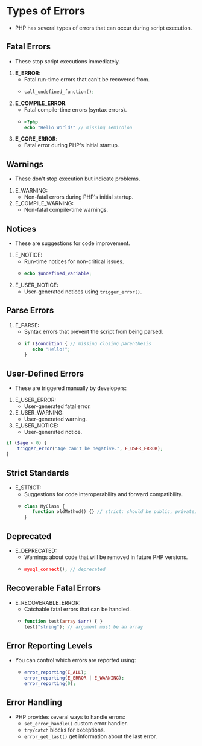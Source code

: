# Types of Errors

- PHP has several types of errors that can occur during script execution.

## Fatal Errors
- These stop script executions immediately.
1. **E_ERROR**:
   - Fatal run-time errors that can't be recovered from.
   - ```php 
     call_undefined_function();
     ```
2. **E_COMPILE_ERROR**:
   - Fatal compile-time errors (syntax errors).
   - ```php
     <?php
     echo "Hello World!" // missing semicolon
     ```
3. **E_CORE_ERROR**:
   - Fatal error during PHP's initial startup.

## Warnings
- These don't stop execution but indicate problems.
1. E_WARNING:
   - Non-fatal errors during PHP's initial startup.
2. E_COMPILE_WARNING:
   - Non-fatal compile-time warnings.

## Notices
- These are suggestions for code improvement.
1. E_NOTICE:
   - Run-time notices for non-critical issues.
   - ```php
     echo $undefined_variable;
     ```
2. E_USER_NOTICE:
   - User-generated notices using `trigger_error()`.

## Parse Errors
1. E_PARSE:
   - Syntax errors that prevent the script from being parsed.
   - ```php
     if ($condition { // missing closing parenthesis
        echo "Hello!";
     }
     ```

## User-Defined Errors
- These are triggered manually by developers:
1. E_USER_ERROR:
   - User-generated fatal error.
2. E_USER_WARNING:
   - User-generated warning.
3. E_USER_NOTICE:
   - User-generated notice.
```php
if ($age < 0) {
    trigger_error("Age can't be negative.", E_USER_ERROR);
}
```

## Strict Standards
- E_STRICT:
   - Suggestions for code interoperability and forward compatibility.
   - ```php
     class MyClass {
        function oldMethod() {} // strict: should be public, private, or protected
     }
     ```

## Deprecated
- E_DEPRECATED:
  - Warnings about code that will be removed in future PHP versions.
  - ```php
    mysql_connect(); // deprecated
    ```

## Recoverable Fatal Errors
- E_RECOVERABLE_ERROR:
  - Catchable fatal errors that can be handled.
  - ```php
    function test(array $arr) { }
    test("string"); // argument must be an array
    ```

## Error Reporting Levels
- You can control which errors are reported using:
  - ```php
    error_reporting(E_ALL);
    error_reporting(E_ERROR | E_WARNING);
    error_reporting(0);
    ```

## Error Handling
- PHP provides several ways to handle errors:
  - `set_error_handle()` custom error handler.
  - `try/catch` blocks for exceptions.
  - `error_get_last()` get information about the last error.
